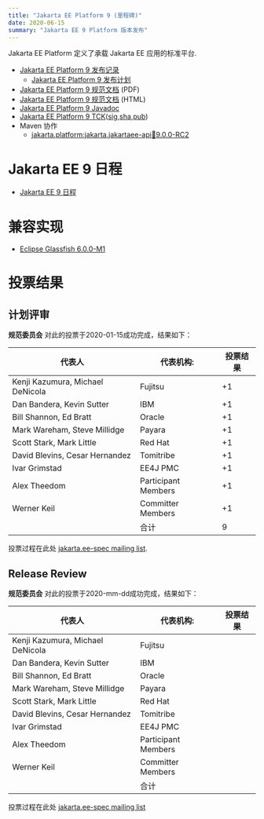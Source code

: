 ```yaml
---
title: "Jakarta EE Platform 9 (里程碑)"
date: 2020-06-15
summary: "Jakarta EE 9 Platform 版本发布"
---
```

Jakarta EE Platform 定义了承载 Jakarta EE 应用的标准平台.

* [Jakarta EE Platform 9 发布记录](https://projects.eclipse.org/projects/ee4j.jakartaee-platform/releases/9)
  * [Jakarta EE Platform 9 发布计划](https://jakartaee.github.io/platform/jakartaee9/JakartaEE9ReleasePlan)
* [Jakarta EE Platform 9 规范文档](./platform-spec-9-SNAPSHOT.pdf) (PDF)
* [Jakarta EE Platform 9 规范文档](./platform-spec-9-SNAPSHOT.html) (HTML)
* [Jakarta EE Platform 9 Javadoc](./apidocs)
* [Jakarta EE Platform 9 TCK](https://download.eclipse.org/ee4j/jakartaee-tck/jakartaee9/milestones/jakartaeetck-9.0.0-M1.zip)([sig](),[sha](),[pub]())
* Maven 协作
  * [jakarta.platform:jakarta.jakartaee-api:jar:9.0.0-RC2](https://central.sonatype.com/artifact/jakarta.platform/jakarta.jakartaee-api/9.0.0-RC2/jar)

# Jakarta EE 9 日程
* [Jakarta EE 9 日程](https://jakartaee.github.io/platform/jakartaee9/JakartaEE9#jakarta-ee-9-schedule)

# 兼容实现
* [Eclipse Glassfish 6.0.0-M1](https://www.eclipse.org/downloads/download.php?file=/ee4j/glassfish/glassfish-6.0.0-M1.zip)

# 投票结果

## 计划评审

**规范委员会** 对此的投票于2020-01-15成功完成，结果如下：

| 代表人                                 | 代表机构: | 投票结果 |
|------------------------------------------------|---------------------|------|
| Kenji Kazumura, Michael DeNicola               | Fujitsu             | +1   |
| Dan Bandera, Kevin Sutter                      | IBM                 | +1   |
| Bill Shannon, Ed Bratt                         | Oracle              | +1   |
| Mark Wareham, Steve Millidge                   | Payara              | +1   |
| Scott Stark, Mark Little                       | Red Hat             | +1   |
| David Blevins, Cesar Hernandez                 | Tomitribe           | +1   |
| Ivar Grimstad                                  | EE4J PMC            | +1   |
| Alex Theedom                                   | Participant Members | +1   |
| Werner Keil                                    | Committer Members   | +1   |
|                                                | 合计               |  9   |

投票过程在此处 [jakarta.ee-spec mailing list](https://www.eclipse.org/lists/jakarta.ee-spec/msg00574.html).

## Release Review

**规范委员会** 对此的投票于2020-mm-dd成功完成，结果如下：

| 代表人                                 | 代表机构: | 投票结果 |
|------------------------------------------------|---------------------|------|
| Kenji Kazumura, Michael DeNicola               | Fujitsu             |      |
| Dan Bandera, Kevin Sutter                      | IBM                 |      |
| Bill Shannon, Ed Bratt                         | Oracle              |      |
| Mark Wareham, Steve Millidge                   | Payara              |      |
| Scott Stark, Mark Little                       | Red Hat             |      |
| David Blevins, Cesar Hernandez                 | Tomitribe           |      |
| Ivar Grimstad                                  | EE4J PMC            |      |
| Alex Theedom                                   | Participant Members |      |
| Werner Keil                                    | Committer Members   |      |
|                                                | 合计               |      |

投票过程在此处 [jakarta.ee-spec mailing list]()
